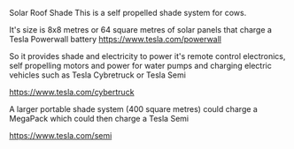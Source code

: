 
Solar Roof Shade
This is a self propelled
shade system for cows.

It's size is 8x8 metres or
64 square metres of 
solar panels that charge 
a Tesla Powerwall battery
https://www.tesla.com/powerwall

So it provides shade and
electricity to power it's 
remote control electronics,
self propelling motors and
power for water pumps and 
charging electric vehicles
such as Tesla Cybretruck or
Tesla Semi

https://www.tesla.com/cybertruck

A larger portable shade system 
(400 square metres) 
could charge a MegaPack which could then charge
a Tesla Semi

https://www.tesla.com/semi








